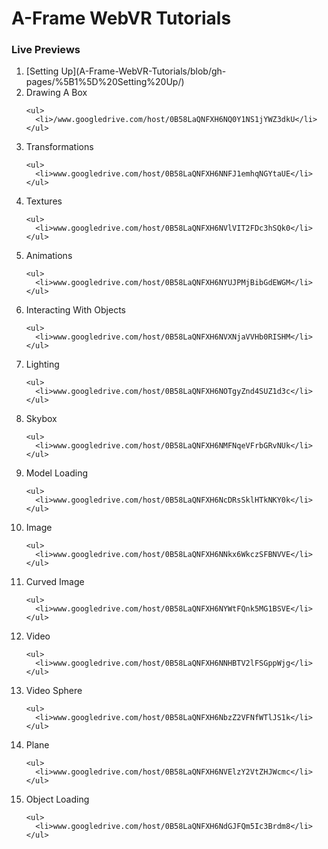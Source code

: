 # A-Frame WebVR Tutorials
### Live Previews
<ol>
  <li>
    [Setting Up](A-Frame-WebVR-Tutorials/blob/gh-pages/%5B1%5D%20Setting%20Up/)
  </li>

  <li>
    Drawing A Box

    <ul>
      <li>/www.googledrive.com/host/0B58LaQNFXH6NQ0Y1NS1jYWZ3dkU</li>
    </ul>
  </li>

  <li>
    Transformations

    <ul>
      <li>www.googledrive.com/host/0B58LaQNFXH6NNFJ1emhqNGYtaUE</li>
    </ul>
  </li>

  <li>
    Textures

    <ul>
      <li>www.googledrive.com/host/0B58LaQNFXH6NVlVIT2FDc3hSQk0</li>
    </ul>
  </li>

  <li>
    Animations

    <ul>
      <li>www.googledrive.com/host/0B58LaQNFXH6NYUJPMjBibGdEWGM</li>
    </ul>
  </li>

  <li>
    Interacting With Objects

    <ul>
      <li>www.googledrive.com/host/0B58LaQNFXH6NVXNjaVVHb0RISHM</li>
    </ul>
  </li>

  <li>
    Lighting

    <ul>
      <li>www.googledrive.com/host/0B58LaQNFXH6NOTgyZnd4SUZ1d3c</li>
    </ul>
  </li>

  <li>
    Skybox

    <ul>
      <li>www.googledrive.com/host/0B58LaQNFXH6NMFNqeVFrbGRvNUk</li>
    </ul>
  </li>

  <li>
    Model Loading

    <ul>
      <li>www.googledrive.com/host/0B58LaQNFXH6NcDRsSklHTkNKY0k</li>
    </ul>
  </li>

  <li>
    Image

    <ul>
      <li>www.googledrive.com/host/0B58LaQNFXH6NNkx6WkczSFBNVVE</li>
    </ul>
  </li>

  <li>
    Curved Image

    <ul>
      <li>www.googledrive.com/host/0B58LaQNFXH6NYWtFQnk5MG1BSVE</li>
    </ul>
  </li>

  <li>
    Video

    <ul>
      <li>www.googledrive.com/host/0B58LaQNFXH6NNHBTV2lFSGppWjg</li>
    </ul>
  </li>

  <li>
    Video Sphere

    <ul>
      <li>www.googledrive.com/host/0B58LaQNFXH6NbzZ2VFNfWTlJS1k</li>
    </ul>
  </li>

  <li>
    Plane

    <ul>
      <li>www.googledrive.com/host/0B58LaQNFXH6NVElzY2VtZHJWcmc</li>
    </ul>
  </li>

  <li>
    Object Loading

    <ul>
      <li>www.googledrive.com/host/0B58LaQNFXH6NdGJFQm5Ic3Brdm8</li>
    </ul>
  </li>
</ol>
